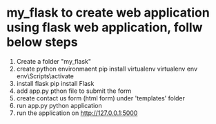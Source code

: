# my_flask to create web application using flask web application, follw below steps

1. Create a folder "my_flask"
2. create python environmaent
        pip install virtualenv
        virtualenv env
        env\Scripts\activate
3. install flask
        pip install Flask
4. add app.py pthon file to submit the form
5. create contact us form (html form) under 'templates' folder
6. run app.py python application
7. run the application on http://127.0.0.1:5000
 
   
